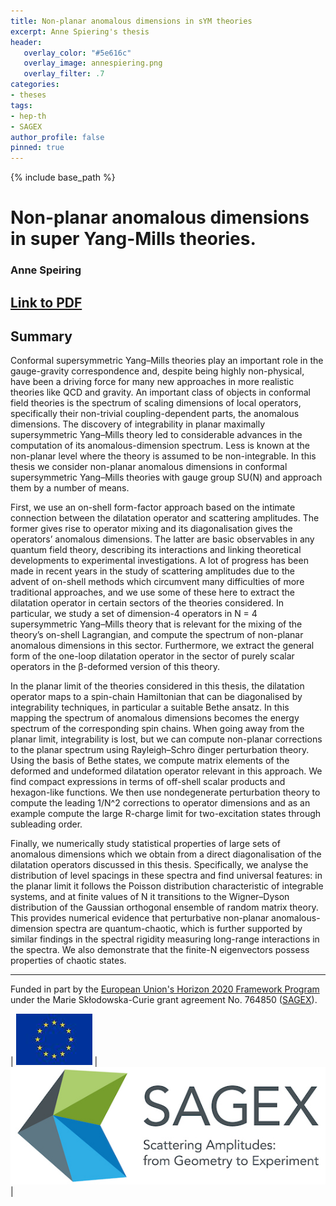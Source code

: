 ```yaml
---
title: Non-planar anomalous dimensions in sYM theories 
excerpt: Anne Spiering's thesis 
header:
   overlay_color: "#5e616c"
   overlay_image: annespiering.png
   overlay_filter: .7
categories:
- theses
tags:
- hep-th
- SAGEX 
author_profile: false
pinned: true
---
```

{% include base_path %}

# Non-planar anomalous dimensions in super Yang-Mills theories.

### Anne Speiring 

## [Link to PDF](/images/Anne%20Spiering_Thesis.pdf)

## Summary

Conformal supersymmetric Yang–Mills theories play an important role in the gauge-gravity correspondence and, despite being highly non-physical, have been a driving force for many new approaches in more realistic theories like QCD and gravity. An important class of objects in conformal field theories is the spectrum of scaling dimensions of local operators, specifically their non-trivial coupling-dependent parts, the anomalous dimensions. The discovery of integrability in planar maximally supersymmetric Yang–Mills theory led to considerable advances in the computation of its anomalous-dimension spectrum. Less is known at the non-planar level where the theory is assumed to be non-integrable. In this thesis we consider non-planar anomalous dimensions in conformal supersymmetric Yang–Mills theories with gauge group SU(N) and approach them by a number of means.

First, we use an on-shell form-factor approach based on the intimate connection between the dilatation operator and scattering amplitudes. The former gives rise to operator mixing and its diagonalisation gives the operators’ anomalous dimensions. The latter are basic observables in any quantum field theory, describing its interactions and linking theoretical developments to experimental investigations. A lot of progress has been made in recent years in the study of scattering amplitudes due to the advent of on-shell methods which circumvent many difficulties of more traditional approaches, and we use some of these here to extract the dilatation operator in certain sectors of the theories considered. In particular, we study a set of dimension-4 operators in N = 4 supersymmetric Yang–Mills theory that is relevant for the mixing of the theory’s on-shell Lagrangian, and compute the spectrum of non-planar anomalous dimensions in this sector. Furthermore, we extract the general form of the one-loop dilatation operator in the sector of purely scalar operators in the β-deformed version of this theory.

In the planar limit of the theories considered in this thesis, the dilatation operator maps to a spin-chain Hamiltonian that can be diagonalised by integrability techniques, in particular a suitable Bethe ansatz. In this mapping the spectrum of anomalous dimensions becomes the energy spectrum of the corresponding spin chains. When going away from the planar limit, integrability is lost, but we can compute non-planar corrections to the planar spectrum using Rayleigh–Schro ̈dinger perturbation theory.
Using the basis of Bethe states, we compute matrix elements of the deformed and undeformed dilatation operator relevant in this approach. We find compact expressions in terms of off-shell scalar products and hexagon-like functions. We then use nondegenerate perturbation theory to compute the leading 1/N^2 corrections to operator dimensions and as an example compute the large R-charge limit for two-excitation states through subleading order.

Finally, we numerically study statistical properties of large sets of anomalous dimensions which we obtain from a direct diagonalisation of the dilatation operators discussed in this thesis. Specifically, we analyse the distribution of level spacings in these spectra and find universal features: in the planar limit it follows the Poisson distribution characteristic of integrable systems, and at finite values of N it transitions to the Wigner–Dyson distribution of the Gaussian orthogonal ensemble of random matrix theory. This provides numerical evidence that perturbative non-planar anomalous-dimension spectra are quantum-chaotic, which is further supported by similar findings in the spectral rigidity measuring long-range interactions in the spectra. We also demonstrate that the finite-N eigenvectors possess properties of chaotic states.

-----------------

Funded in part by the [European Union's Horizon 2020 Framework Program](https://ec.europa.eu/programmes/horizon2020/) under the Marie Skłodowska-Curie grant agreement No. 764850 ([SAGEX](https://sagex.org)). 

| <img src="/images/eu_flag.jpg" alt="eu_flag" > | <img src="/images/Sagex.jpg" alt="SAGEX-Logo" > |

